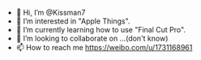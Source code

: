 - 👋 Hi, I’m @Kissman7
- 👀 I’m interested in "Apple Things".
- 🌱 I’m currently learning how to use "Final Cut Pro".
- 💞️ I’m looking to collaborate on ...(don't know)
- 📫 How to reach me https://weibo.com/u/1731168961

<!---
Kissman7/Kissman7 is a ✨ special ✨ repository because its `README.md` (this file) appears on your GitHub profile.
You can click the Preview link to take a look at your changes.
--->
